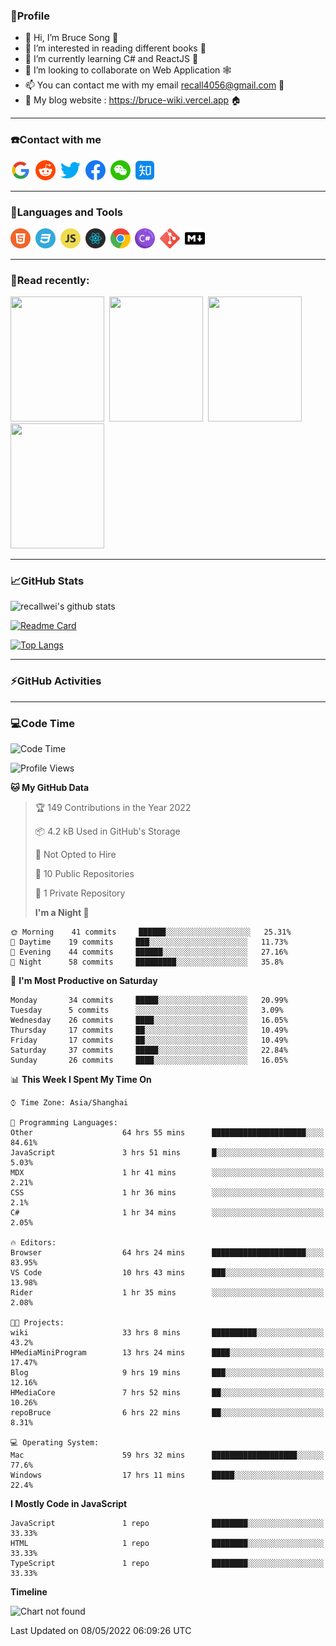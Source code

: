 ### 🦁️Profile

- 👋 Hi, I’m Bruce Song 🦁️
- 👀 I’m interested in reading different books 📖
- 🌱 I’m currently learning C# and ReactJS 🚀
- 💞️ I’m looking to collaborate on Web Application 🕸️
- 📫 You can contact me with my email recall4056@gmail.com 📮
- 📖 My blog website : https://bruce-wiki.vercel.app 🏠

---

### ☎️Contact with me

<img height="32" width="32" src="/img/google.png"/>&nbsp;
<img height="32" width="32" src="/img/reddit.png"/>&nbsp;
<img height="32" width="32" src="/img/twitter.png"/>&nbsp;
<img height="32" width="32" src="/img/facebook.png"/>&nbsp;
<img height="32" width="32" src="/img/wechat.png"/>&nbsp;
<img height="32" width="32" src="/img/zhihu.png"/>&nbsp;

---

### 🚀Languages and Tools

<a href="https://bruce-wiki.vercel.app/docs/front-end/html" target="_blank" rel="noreferrer noopener"><img height="32" width="32" src="/img/html.png"/></a>&nbsp;
<img height="32" width="32" src="/img/css.png"/>&nbsp;
<img height="32" width="32" src="/img/javascript.png"/>&nbsp;
<img height="32" width="32" src="/img/react.png"/>&nbsp;
<img height="32" width="32" src="/img/chrome.png"/>&nbsp;
<img height="32" width="32" src="/img/csharp.png"/>&nbsp;
<img height="32" width="32" src="/img/git.png"/>&nbsp;
<img height="32" width="32" src="/img/markdown.png"/>&nbsp;

<!-- <img height="32" width="32" src="https://simpleicons.org/icons/microsoft.svg"/>&nbsp;
<img height="32" width="32" src="https://simpleicons.org/icons/microsoftazure.svg"/>&nbsp;
<img height="32" width="32" src="https://simpleicons.org/icons/azuredevops.svg"/>&nbsp;
<img height="32" width="32" src="https://simpleicons.org/icons/visualstudio.svg"/>&nbsp;
<img height="32" width="32" src="https://simpleicons.org/icons/visualstudiocode.svg"/>&nbsp;
<img height="32" width="32" src="https://simpleicons.org/icons/dotnet.svg"/>&nbsp;
<img height="32" width="32" src="https://simpleicons.org/icons/microsoftsqlserver.svg"/>&nbsp;
<img height="32" width="32" src="https://simpleicons.org/icons/nodedotjs.svg"/>&nbsp;
<img height="32" width="32" src="https://simpleicons.org/icons/npm.svg"/>&nbsp;
<img height="32" width="32" src="https://simpleicons.org/icons/webpack.svg"/>&nbsp;
<img height="32" width="32" src="https://simpleicons.org/icons/swagger.svg"/>&nbsp;
<img height="32" width="32" src="https://simpleicons.org/icons/bootstrap.svg"/>&nbsp;
<img height="32" width="32" src="https://simpleicons.org/icons/jest.svg">&nbsp;
<img height="32" width="32" src="https://simpleicons.org/icons/github.svg"/>&nbsp; -->

---

### 📖Read recently:

<img height="200" width="150" src="https://img9.doubanio.com/view/subject/s/public/s27283822.jpg"/>&nbsp;
<img height="200" width="150" src="https://img9.doubanio.com/view/subject/l/public/s33524212.jpg"/>&nbsp;
<img height="200" width="150" src="https://img9.doubanio.com/view/subject/m/public/s33460221.jpg"/>&nbsp;
<img height="200" width="150" src="https://img3.doubanio.com/view/subject/l/public/s8958650.jpg"/>&nbsp;

---

### 📈GitHub Stats

![recallwei's github stats](https://github-readme-stats.vercel.app/api?username=recallwei&show_icons=true&theme=dracula&count_private=true&include_all_commits)

<!---
repository 卡片
--->

[![Readme Card](https://github-readme-stats.vercel.app/api/pin/?username=recallwei&repo=recallwei&theme=dracula)](https://github.com/recallwei/daily)

<!---
repository 常用语言 layout=compact（紧凑布局）
--->

[![Top Langs](https://github-readme-stats.vercel.app/api/top-langs/?username=recallwei&layout=compact&theme=dracula)](https://github.com/recallwei/daily)

---

### ⚡️GitHub Activities

<!--START_SECTION:activity-->

<!--END_SECTION:activity-->

---

### 💻Code Time

<!--START_SECTION:waka-->

![Code Time](http://img.shields.io/badge/Code%20Time-0-blue)

![Profile Views](http://img.shields.io/badge/Profile%20Views-13-blue)

**🐱 My GitHub Data**

> 🏆 149 Contributions in the Year 2022
>
> 📦 4.2 kB Used in GitHub's Storage
>
> 🚫 Not Opted to Hire
>
> 📜 10 Public Repositories
>
> 🔑 1 Private Repository
>
> **I'm a Night 🦉**

```text
🌞 Morning    41 commits     ██████░░░░░░░░░░░░░░░░░░░   25.31%
🌆 Daytime    19 commits     ███░░░░░░░░░░░░░░░░░░░░░░   11.73%
🌃 Evening    44 commits     ██████░░░░░░░░░░░░░░░░░░░   27.16%
🌙 Night      58 commits     █████████░░░░░░░░░░░░░░░░   35.8%

```

📅 **I'm Most Productive on Saturday**

```text
Monday       34 commits     █████░░░░░░░░░░░░░░░░░░░░   20.99%
Tuesday      5 commits      ░░░░░░░░░░░░░░░░░░░░░░░░░   3.09%
Wednesday    26 commits     ████░░░░░░░░░░░░░░░░░░░░░   16.05%
Thursday     17 commits     ██░░░░░░░░░░░░░░░░░░░░░░░   10.49%
Friday       17 commits     ██░░░░░░░░░░░░░░░░░░░░░░░   10.49%
Saturday     37 commits     █████░░░░░░░░░░░░░░░░░░░░   22.84%
Sunday       26 commits     ████░░░░░░░░░░░░░░░░░░░░░   16.05%

```

📊 **This Week I Spent My Time On**

```text
⌚︎ Time Zone: Asia/Shanghai

💬 Programming Languages:
Other                    64 hrs 55 mins      █████████████████████░░░░   84.61%
JavaScript               3 hrs 51 mins       █░░░░░░░░░░░░░░░░░░░░░░░░   5.03%
MDX                      1 hr 41 mins        ░░░░░░░░░░░░░░░░░░░░░░░░░   2.21%
CSS                      1 hr 36 mins        ░░░░░░░░░░░░░░░░░░░░░░░░░   2.1%
C#                       1 hr 34 mins        ░░░░░░░░░░░░░░░░░░░░░░░░░   2.05%

🔥 Editors:
Browser                  64 hrs 24 mins      █████████████████████░░░░   83.95%
VS Code                  10 hrs 43 mins      ███░░░░░░░░░░░░░░░░░░░░░░   13.98%
Rider                    1 hr 35 mins        ░░░░░░░░░░░░░░░░░░░░░░░░░   2.08%

🐱‍💻 Projects:
wiki                     33 hrs 8 mins       ██████████░░░░░░░░░░░░░░░   43.2%
HMediaMiniProgram        13 hrs 24 mins      ████░░░░░░░░░░░░░░░░░░░░░   17.47%
Blog                     9 hrs 19 mins       ███░░░░░░░░░░░░░░░░░░░░░░   12.16%
HMediaCore               7 hrs 52 mins       ██░░░░░░░░░░░░░░░░░░░░░░░   10.26%
repoBruce                6 hrs 22 mins       ██░░░░░░░░░░░░░░░░░░░░░░░   8.31%

💻 Operating System:
Mac                      59 hrs 32 mins      ███████████████████░░░░░░   77.6%
Windows                  17 hrs 11 mins      █████░░░░░░░░░░░░░░░░░░░░   22.4%

```

**I Mostly Code in JavaScript**

```text
JavaScript               1 repo              ████████░░░░░░░░░░░░░░░░░   33.33%
HTML                     1 repo              ████████░░░░░░░░░░░░░░░░░   33.33%
TypeScript               1 repo              ████████░░░░░░░░░░░░░░░░░   33.33%

```

**Timeline**

![Chart not found](https://raw.githubusercontent.com/recallwei/recallwei/main/charts/bar_graph.png)

Last Updated on 08/05/2022 06:09:26 UTC

<!--END_SECTION:waka-->
<!---
recallwei/recallwei is a ✨ special ✨ repository because its `README.md` (this file) appears on your GitHub profile.
You can click the Preview link to take a look at your changes.
--->
